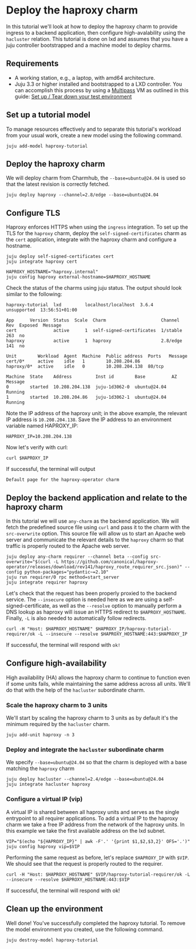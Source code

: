 # Deploy the haproxy charm

In this tutorial we'll look at how to deploy the haproxy charm to provide ingress to a backend application, then configure high-avalability using the `hacluster` relation. This tutorial is done on lxd and assumes that you have a juju controller bootstrapped and a machine model to deploy charms.

## Requirements

* A working station, e.g., a laptop, with amd64 architecture.
* Juju 3.3 or higher installed and bootstrapped to a LXD controller. You can accomplish
this process by using a [Multipass](https://multipass.run/) VM as outlined in this guide: [Set up / Tear down your test environment](https://canonical-juju.readthedocs-hosted.com/en/3.6/user/howto/manage-your-deployment/manage-your-deployment-environment/#set-things-up)

## Set up a tutorial model

To manage resources effectively and to separate this tutorial's workload from your usual work, create a new model using the following command.
```
juju add-model haproxy-tutorial
```

## Deploy the haproxy charm
We will deploy charm from Charmhub, the `--base=ubuntu@24.04` is used so that the latest revision is correctly fetched. 
```
juju deploy haproxy --channel=2.8/edge --base=ubuntu@24.04
```

## Configure TLS
Haproxy enforces HTTPS when using the `ingress` integration. To set up the TLS for the `haproxy` charm, deploy the `self-signed-certificates` charm as the `cert` application, integrate with the haproxy charm and configure a hostname.
```
juju deploy self-signed-certificates cert
juju integrate haproxy cert

HAPROXY_HOSTNAME="haproxy.internal"
juju config haproxy external-hostname=$HAPROXY_HOSTNAME
```

Check the status of the charms using juju status. The output should look similar to the following:
```
haproxy-tutorial  lxd         localhost/localhost  3.6.4    unsupported  13:56:51+01:00

App      Version  Status  Scale  Charm                     Channel   Rev  Exposed  Message
cert              active      1  self-signed-certificates  1/stable  263  no       
haproxy           active      1  haproxy                   2.8/edge  141  no       

Unit        Workload  Agent  Machine  Public address  Ports   Message
cert/0*     active    idle   1        10.208.204.86           
haproxy/0*  active    idle   0        10.208.204.138  80/tcp  

Machine  State    Address         Inst id        Base          AZ  Message
0        started  10.208.204.138  juju-1d3062-0  ubuntu@24.04      Running
1        started  10.208.204.86   juju-1d3062-1  ubuntu@24.04      Running
```

Note the IP address of the haproxy unit; in the above example, the relevant IP address is `10.208.204.138`. Save the IP address to an environment variable named HAPROXY_IP:
```
HAPROXY_IP=10.208.204.138
```

Now let's verify with curl:
```
curl $HAPROXY_IP
```

If successful, the terminal will output
```
Default page for the haproxy-operator charm
```

## Deploy the backend application and relate to the haproxy charm
In this tutorial we will use `any-charm` as the backend application. We will fetch the predefined source file using `curl` and pass it to the charm with the `src-overwrite` option. This source file will allow us to start an Apache web server and communicate the relevant details to the `haproxy` charm so that traffic is properly routed to the Apache web server.
```
juju deploy any-charm requirer --channel beta --config src-overwrite="$(curl -L https://github.com/canonical/haproxy-operator/releases/download/rev141/haproxy_route_requirer_src.json)" --config python-packages="pydantic~=2.10"
juju run requirer/0 rpc method=start_server
juju integrate requirer haproxy
```

Let's check that the request has been properly proxied to the backend service. The `--insecure` option is needed here as we are using a self-signed-certificate, as well as the `--resolve` option to manually perform a DNS lookup as haproxy will issue an HTTPS redirect to `$HAPROXY_HOSTNAME`. Finally, `-L` is also needed to automatically follow redirects.
```
curl -H "Host: $HAPROXY_HOSTNAME" $HAPROXY_IP/haproxy-tutorial-requirer/ok -L --insecure --resolve $HAPROXY_HOSTNAME:443:$HAPROXY_IP
```

If successful, the terminal will respond with `ok!`

## Configure high-availability
High availability (HA) allows the haproxy charm to continue to function even if some units fails, while maintaining the same address across all units. We'll do that with the help of the `hacluster` subordinate charm.

### Scale the haproxy charm to 3 units
We'll start by scaling the haproxy charm to 3 units as by default it's the minimum required by the `hacluster` charm.
```
juju add-unit haproxy -n 3
```

### Deploy and integrate the `hacluster` subordinate charm
We specify `--base=ubuntu@24.04` so that the charm is deployed with a base matching the `haproxy` charm
```
juju deploy hacluster --channel=2.4/edge --base=ubuntu@24.04
juju integrate hacluster haproxy
```

### Configure a virtual IP (vip)
A virtual IP is shared between all haproxy units and serves as the single entrypoint to all requirer applications. To add a virtual IP to the haproxy charm we take a free IP address from the network of the haproxy units. In this example we take the first available address on the lxd subnet.
```
VIP="$(echo "${HAPROXY_IP}" | awk -F'.' '{print $1,$2,$3,2}' OFS='.')"
juju config haproxy vip=$VIP
```

Performing the same request as before, let's replace `$HAPROXY_IP` with `$VIP`. We should see that the request is properly routed to the requirer.
```
curl -H "Host: $HAPROXY_HOSTNAME" $VIP/haproxy-tutorial-requirer/ok -L --insecure --resolve $HAPROXY_HOSTNAME:443:$VIP
```

If successful, the terminal will respond with ok!

## Clean up the environment
Well done! You've successfully completed the haproxy tutorial. To remove the model environment you created, use the following command.
```
juju destroy-model haproxy-tutorial
```